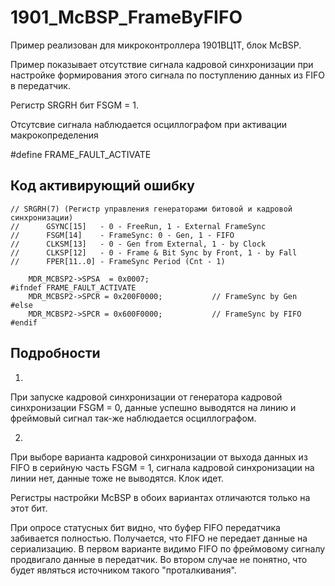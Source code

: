 ﻿# 1901_McBSP_FrameByFIFO

Пример реализован для микроконтроллера 1901ВЦ1Т, блок McBSP.

Пример показывает отсутствие сигнала кадровой синхронизации при настройке формирования этого сигнала по поступлению данных из FIFO в передатчик.

Регистр SRGRH бит FSGM = 1.

Отсутсвие сигнала наблюдается осциллографом при активации макрокопределения 

   #define FRAME_FAULT_ACTIVATE

## Код активирующий ошибку
    // SRGRH(7) (Регистр управления генераторами битовой и кадровой синхронизации)
    //		GSYNC[15]	- 0 - FreeRun, 1 - External FrameSync	
    //		FSGM[14]	- FrameSync: 0 - Gen, 1 - FIFO
    //		CLKSM[13]	- 0 - Gen from External, 1 - by Clock
    //		CLKSP[12] 	- 0 - Frame & Bit Sync by Front, 1 - by Fall
    //		FPER[11..0]	- FrameSync Period (Cnt - 1)

        MDR_MCBSP2->SPSA  = 0x0007;
    #ifndef FRAME_FAULT_ACTIVATE	 
        MDR_MCBSP2->SPCR = 0x200F0000;           // FrameSync by Gen
    #else
        MDR_MCBSP2->SPCR = 0x600F0000;           // FrameSync by FIFO
    #endif
    
## Подробности

1.
При запуске кадровой синхронизации от генератора кадровой синхронизации FSGM = 0, данные успешно выводятся на линию и фреймовый сигнал так-же наблюдается осциллографом.

2.
При выборе варианта кадровой синхронизации от выхода данных из FIFO в серийную часть FSGM = 1, сигнала кадровой синхронизации на линии нет, данные тоже не выводятся. Клок идет. 

Регистры настройки McBSP в обоих вариантах отличаются только на этот бит.

При опросе статусных бит видно, что буфер FIFO передатчика забивается полностью. Получается, что FIFO не передает данные на сериализацию. В первом варианте видимо FIFO по фреймовому сигналу продвигало данные в передатчик. Во втором случае не понятно, что будет являться источником такого "проталкивания".
